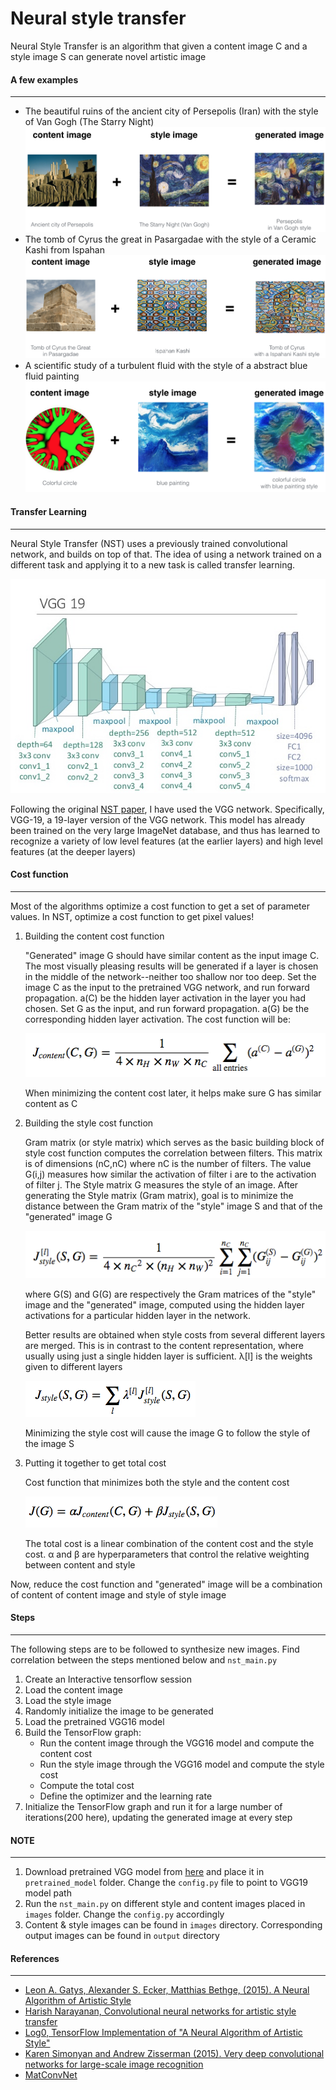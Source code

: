 # Neural style transfer

Neural Style Transfer is an algorithm that given a content image C and a style image S can generate novel artistic image

#### A few examples
-------------------
* The beautiful ruins of the ancient city of Persepolis (Iran) with the style of Van Gogh (The Starry Night) 
  <img src="https://raw.githubusercontent.com/Giridharvallepu/Neural-Style-transfer/master/nb_images/perspolis_vangogh.png">
* The tomb of Cyrus the great in Pasargadae with the style of a Ceramic Kashi from Ispahan 
  <img src="https://raw.githubusercontent.com/Giridharvallepu/Neural-Style-transfer/master/nb_images/pasargad_kashi.png">
* A scientific study of a turbulent fluid with the style of a abstract blue fluid painting
  <img src = "https://raw.githubusercontent.com/Giridharvallepu/Neural-Style-transfer/master/nb_images/circle_abstract.png">


#### Transfer Learning
----------------------
Neural Style Transfer (NST) uses a previously trained convolutional network, and builds on top of that. The idea of using a network trained on a different task and applying it to a new task is called transfer learning. 

<img src = "https://raw.githubusercontent.com/Giridharvallepu/Neural-Style-transfer/master/nb_images/vgg19.jpg">

Following the original [NST paper](https://arxiv.org/abs/1508.06576), I have used the VGG network. Specifically, VGG-19, a 19-layer version of the VGG network. This model has already been trained on the very large ImageNet database, and thus has learned to recognize a variety of low level features (at the earlier layers) and high level features (at the deeper layers)

#### Cost function
------------------
Most of the algorithms optimize a cost function to get a set of parameter values. In NST, optimize a cost function to get pixel values!
1. Building the content cost function

    "Generated" image G should have similar content as the input image C. The most visually pleasing results will be generated if a layer is chosen in the middle of the network--neither too shallow nor too deep. Set the image C as the input to the pretrained VGG network, and run forward propagation. a(C) be the hidden layer activation in the layer you had chosen. Set G as the input, and run forward propagation. a(G) be the corresponding hidden layer activation. The cost function will be:
    
    <img src = "https://raw.githubusercontent.com/Giridharvallepu/Neural-Style-transfer/master/nb_images/equation1.png">
    
    When minimizing the content cost later, it helps make sure G has similar content as C
    
2. Building the style cost function

    Gram matrix (or style matrix) which serves as the basic building block of style cost function computes the correlation between filters. This matrix is of dimensions (nC,nC) where nC is the number of filters. The value G(i,j) measures how similar the activation of filter i are to the activation of filter j. The Style matrix G measures the style of an image. After generating the Style matrix (Gram matrix), goal is to minimize the distance between the Gram matrix of the "style" image S and that of the "generated" image G
    
    <img src = "https://raw.githubusercontent.com/Giridharvallepu/Neural-Style-transfer/master/nb_images/equation2.png">
    
    where G(S) and G(G) are respectively the Gram matrices of the "style" image and the "generated" image, computed using the hidden layer activations for a particular hidden layer in the network.
    
    Better results are obtained when style costs from several different layers are merged. This is in contrast to the content representation, where usually using just a single hidden layer is sufficient. λ[l] is the weights given to different layers
    
    <img src = "https://raw.githubusercontent.com/Giridharvallepu/Neural-Style-transfer/master/nb_images/equation3.png">

    Minimizing the style cost will cause the image G to follow the style of the image S

3. Putting it together to get total cost

    Cost function that minimizes both the style and the content cost
    
    <img src = "https://raw.githubusercontent.com/Giridharvallepu/Neural-Style-transfer/master/nb_images/equation4.png">
    
    The total cost is a linear combination of the content cost and the style cost. α and β are hyperparameters that control the relative weighting between content and style
    
Now, reduce the cost function and "generated" image will be a combination of content of content image and style of style image
         
#### Steps
----------
The following steps are to be followed to synthesize new images. Find correlation between the steps mentioned below and `nst_main.py`
1. Create an Interactive tensorflow session
2. Load the content image
3. Load the style image
4. Randomly initialize the image to be generated
5. Load the pretrained VGG16 model
6. Build the TensorFlow graph:
    * Run the content image through the VGG16 model and compute the content cost
    * Run the style image through the VGG16 model and compute the style cost
    * Compute the total cost
    * Define the optimizer and the learning rate
7. Initialize the TensorFlow graph and run it for a large number of iterations(200 here), updating the generated image at every step

#### NOTE
---------
1. Download pretrained VGG model from [here](http://www.vlfeat.org/matconvnet/pretrained/) and place it in `pretrained_model` folder. Change the `config.py` file to point to VGG19 model path 
2. Run the `nst_main.py` on different style and content images placed in `images` folder. Change the `config.py` accordingly
3. Content & style images can be found in `images` directory. Corresponding output images can be found in `output` directory

#### References
---------------
* [Leon A. Gatys, Alexander S. Ecker, Matthias Bethge, (2015). A Neural Algorithm of Artistic Style](https://arxiv.org/abs/1508.06576)
* [Harish Narayanan, Convolutional neural networks for artistic style transfer](https://harishnarayanan.org/writing/artistic-style-transfer/)
* [Log0, TensorFlow Implementation of "A Neural Algorithm of Artistic Style"](http://www.chioka.in/tensorflow-implementation-neural-algorithm-of-artistic-style)
* [Karen Simonyan and Andrew Zisserman (2015). Very deep convolutional networks for large-scale image recognition](https://arxiv.org/pdf/1409.1556.pdf)
* [MatConvNet](http://www.vlfeat.org/matconvnet/pretrained/)

